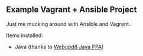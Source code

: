 Example Vagrant + Ansible Project
----------------------------------------

Just me mucking around with Ansible and Vagrant.

Items installed:

- Java (thanks to [Webupd8 Java PPA](http://www.webupd8.org/2012/01/install-oracle-java-jdk-7-in-ubuntu-via.html))